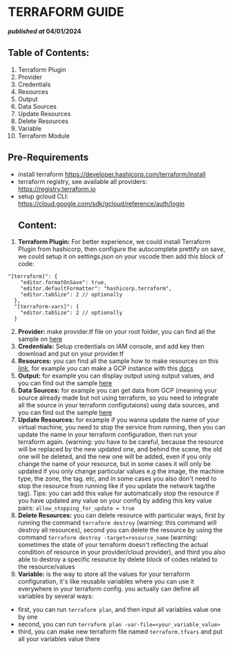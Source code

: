 # **TERRAFORM GUIDE**

**_published at_ 04/01/2024**

## **Table of Contents:**

1.  Terraform Plugin
2.  Provider
3.  Credentials
4.  Resources
5.  Output
6.  Data Sources
7.  Update Resources
8.  Delete Resources
9.  Variable
10. Terraform Module

## **Pre-Requirements**

- install terraform https://developer.hashicorp.com/terraform/install
- terraform registry, see available all providers: https://registry.terraform.io
- setup gcloud CLI: https://cloud.google.com/sdk/gcloud/reference/auth/login
  ## **Content:**

1.  **Terraform Plugin:** For better experience, we could install Terraform Plugin from hashicorp, then configure the autocomplete prettify on save, we could setup it on settings.json on your vscode then add this block of code:

```
"[terraform]": {
    "editor.formatOnSave": true,
    "editor.defaultFormatter": "hashicorp.terraform",
    "editor.tabSize": 2 // optionally
  },
  "[terraform-vars]": {
    "editor.tabSize": 2 // optionally
  }
```

2.  **Provider:** make provider.tf file on your root folder, you can find all the sample on [here](https://registry.terraform.io/providers/hashicorp/google/latest/docs)
3.  **Credentials:** Setup credentials on IAM console, and add key then download and put on your provider.tf
4.  **Resources:** you can find all the sample how to make resources on this [link](https://registry.terraform.io/providers/hashicorp/google/latest/docs), for example you can make a GCP instance with this [docs](https://registry.terraform.io/providers/hashicorp/google/latest/docs/resources/compute_instance)
5.  **Output:** for example you can display output using output values, and you can find out the sample [here](https://developer.hashicorp.com/terraform/language/values/outputs)
6.  **Data Sources:** for example you can get data from GCP (meaning your source already made but not using terraform, so you need to integrate all the source in your terraform configutaions) using data sources, and you can find out the sample [here](https://developer.hashicorp.com/terraform/language/data-sources)
7.  **Update Resources:** for example if you wanna update the name of your virtual machine, you need to stop the service from running, then you can update the name in your terraform configuration, then run your terraform again. (warning: you have to be careful, because the resource will be replaced by the new updated one, and behind the scene, the old one will be deleted, and the new one will be added, even if you only change the name of your resource, but in some cases it will only be updated if you only change particular values e.g the image, the machine type, the zone, the tag. etc, and in some cases you also don't need to stop the resource from running like if you update the network tag/the tag). Tips: you can add this value for automatically stop the resource if you have updated any value on your config by adding this key value pairs: `allow_stopping_for_update = true`
8.  **Delete Resources:** you can delete resource with particular ways, first by running the command `terraform destroy` (warning: this command will destroy all resources), second you can delete the resource by using the command `terraform destroy -target=resource_name` (warning: sometimes the state of your terraform doesn't reflecting the actual condition of resource in your provider/cloud provider), and third you also able to destroy a specific resource by delete block of codes related to the resource/values
9.  **Variable:** is the way to store all the values for your terraform configuration, it's like reusable variables where you can use it everywhere in your terraform config. you actually can define all variables by several ways:

- first, you can run `terraform plan`, and then input all variables value one by one
- second, you can run `terraform plan -var-file=<your_variable_value>`
- third, you can make new terraform file named `terraform.tfvars` and put all your variables value there
